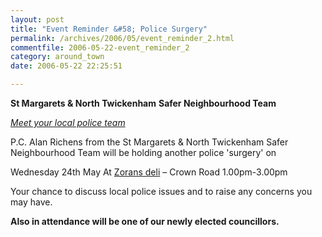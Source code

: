 ```yaml
---
layout: post
title: "Event Reminder &#58; Police Surgery"
permalink: /archives/2006/05/event_reminder_2.html
commentfile: 2006-05-22-event_reminder_2
category: around_town
date: 2006-05-22 22:25:51

---
```


**St Margarets & North Twickenham**
**Safer Neighbourhood Team**

[*Meet your local police team*](/event/Meeting/200605221625)

P.C. Alan Richens from the St Margarets & North Twickenham Safer Neighbourhood Team will be holding another police 'surgery' on

Wednesday 24th May
At [Zorans deli](/directory/restaurant/200506220002) – Crown Road
1.00pm-3.00pm

Your chance to discuss local police issues and to raise any concerns you may have.

**Also in attendance will be one of our newly elected councillors.**
